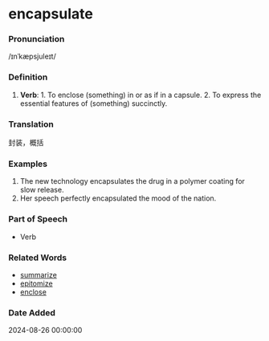 # encapsulate
### Pronunciation
/ɪnˈkæpsjuleɪt/
### Definition
1. **Verb**: 1. To enclose (something) in or as if in a capsule. 2. To express the essential features of (something) succinctly.
### Translation
封装，概括
### Examples
1. The new technology encapsulates the drug in a polymer coating for slow release.
2. Her speech perfectly encapsulated the mood of the nation.
### Part of Speech
- Verb
### Related Words
- [summarize](summarize.md)
- [epitomize](epitomize.md)
- [enclose](enclose.md)
### Date Added
2024-08-26 00:00:00